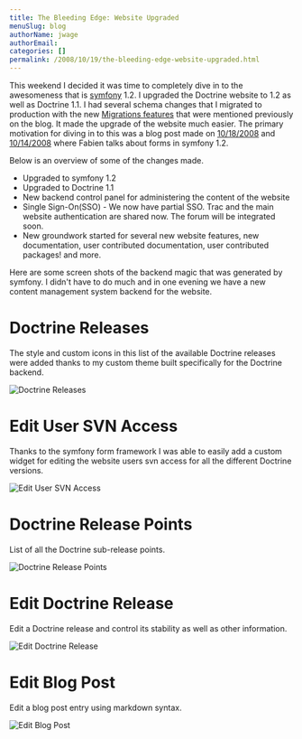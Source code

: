 ```yaml
---
title: The Bleeding Edge: Website Upgraded
menuSlug: blog
authorName: jwage 
authorEmail: 
categories: []
permalink: /2008/10/19/the-bleeding-edge-website-upgraded.html
---
```

This weekend I decided it was time to completely dive in to the
awesomeness that is [symfony](http://www.symfony-project.com) 1.2. I
upgraded the Doctrine website to 1.2 as well as Doctrine 1.1. I had
several schema changes that I migrated to production with the new
[Migrations
features](http://www.doctrine-project.org/blog/new-to-migrations-in-1-1)
that were mentioned previously on the blog. It made the upgrade of the
website much easier. The primary motivation for diving in to this was a
blog post made on
[10/18/2008](http://www.symfony-project.org/blog/2008/10/18/spice-up-your-forms-with-some-nice-widgets-and-validators)
and
[10/14/2008](http://www.symfony-project.org/blog/2008/10/14/new-in-symfony-1-2-make-your-choice)
where Fabien talks about forms in symfony 1.2.

Below is an overview of some of the changes made.

-   Upgraded to symfony 1.2
-   Upgraded to Doctrine 1.1
-   New backend control panel for administering the content of the
    website
-   Single Sign-On(SSO) - We now have partial SSO. Trac and the main
    website authentication are shared now. The forum will be integrated
    soon.
-   New groundwork started for several new website features, new
    documentation, user contributed documentation, user contributed
    packages! and more.

Here are some screen shots of the backend magic that was generated by
symfony. I didn't have to do much and in one evening we have a new
content management system backend for the website.

Doctrine Releases
=================

The style and custom icons in this list of the available Doctrine
releases were added thanks to my custom theme built specifically for the
Doctrine backend.

![Doctrine Releases
](http://www.doctrine-project.com/uploads/assets/api_release_list.png)

Edit User SVN Access
====================

Thanks to the symfony form framework I was able to easily add a custom
widget for editing the website users svn access for all the different
Doctrine versions.

![Edit User SVN Access
](http://www.doctrine-project.com/uploads/assets/edit_user_svn_access.png)

Doctrine Release Points
=======================

List of all the Doctrine sub-release points.

![Doctrine Release Points
](http://www.doctrine-project.com/uploads/assets/api_release_points_list.png)

Edit Doctrine Release
=====================

Edit a Doctrine release and control its stability as well as other
information.

![Edit Doctrine Release
](http://www.doctrine-project.com/uploads/assets/edit_api_release.png)

Edit Blog Post
==============

Edit a blog post entry using markdown syntax.

![Edit Blog
Post](http://www.doctrine-project.com/uploads/assets/edit_blog_post.png)
